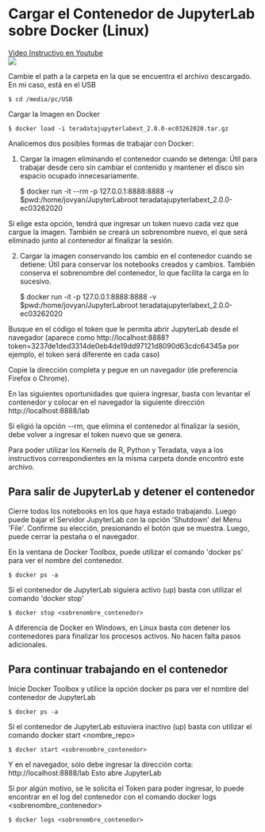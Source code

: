 # Cargar el Contenedor de JupyterLab sobre Docker (Linux)

[Video Instructivo en Youtube](https://www.youtube.com/watch?v=6X2JaXfxKoU)  
[![](http://img.youtube.com/vi/6X2JaXfxKoU/0.jpg)](http://www.youtube.com/watch?v=6X2JaXfxKoU "Abrir JupyterLab en Ubuntu")

Cambie el path a la carpeta en la que se encuentra el archivo descargado. En mi caso, está en el USB

    $ cd /media/pc/USB

Cargar la Imagen en Docker

    $ docker load -i teradatajupyterlabext_2.0.0-ec03262020.tar.gz


Analicemos dos posibles formas de trabajar con Docker:

1. Cargar la imagen eliminando el contenedor cuando se detenga: Útil para trabajar desde cero sin cambiar el contenido y mantener el disco sin espacio ocupado innecesariamente.

    $ docker run -it --rm -p 127.0.0.1:8888:8888 -v $pwd:/home/jovyan/JupyterLabroot teradatajupyterlabext_2.0.0-ec03262020

Si elige esta opción, tendrá que ingresar un token nuevo cada vez que cargue la imagen. También se creará un sobrenombre nuevo, el que será eliminado junto al contenedor al finalizar la sesión.

2. Cargar la imagen conservando los cambio en el contenedor cuando se detiene: Útil para conservar los notebooks creados y cambios. También conserva el sobrenombre del contenedor, lo que facilita la carga en lo sucesivo.

    $ docker run -it -p 127.0.0.1:8888:8888 -v $pwd:/home/jovyan/JupyterLabroot teradatajupyterlabext_2.0.0-ec03262020




Busque en el código el token que le permita abrir JupyterLab desde el navegador (aparece como http://localhost:8888?token=3237de1ded3314de0eb4de19dd97121d8090d63cdc64345a por ejemplo, el token será diferente en cada caso)


Copie la dirección completa y pegue en un navegador (de preferencia Firefox o Chrome). 

En las siguientes oportunidades que quiera ingresar, basta con levantar el contenedor y colocar en el navegador la siguiente dirección http://localhost:8888/lab 

Si eligió la opción --rm, que elimina el contenedor al finalizar la sesión, debe volver a ingresar el token nuevo que se genera.

Para poder utilizar los Kernels de R, Python y Teradata, vaya a los instructivos correspondientes en la misma carpeta donde encontró este archivo. 



## Para salir de JupyterLab y detener el contenedor


Cierre todos los notebooks en los que haya estado trabajando. Luego puede bajar el Servidor JupyterLab con la opción 'Shutdown' del Menu 'File'. Confirme su elección, presionando el botón que se muestra. Luego, puede cerrar la pestaña o el navegador.


En la ventana de Docker Toolbox, puede utilizar el comando 'docker ps' para ver el nombre del contenedor.

    $ docker ps -a


Si el contenedor de JupyterLab siguiera activo (up) basta con utilizar el comando 'docker stop'

    $ docker stop <sobrenombre_contenedor>


A diferencia de Docker en Windows, en Linux basta con detener los contenedores para finalizar los procesos activos. No hacen falta pasos adicionales.



## Para continuar trabajando en el contenedor

Inicie Docker Toolbox y utilice la opción docker ps para ver el nombre del contenedor de JupyterLab

    $ docker ps -a


Si el contenedor de JupyterLab estuviera inactivo (up) basta con utilizar el comando docker start <nombre_repo>

    $ docker start <sobrenombre_contenedor>


Y en el navegador, sólo debe ingresar la dirección corta: http://localhost:8888/lab Esto abre JupyterLab


Si por algún motivo, se le solicita el Token para poder ingresar, lo puede encontrar en el log del contenedor con el comando docker logs <sobrenombre_contenedor>

    $ docker logs <sobrenombre_contenedor>
    
